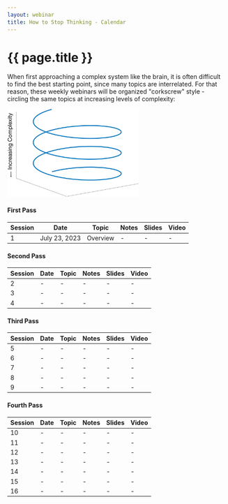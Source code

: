 ```yaml
---
layout: webinar
title: How to Stop Thinking - Calendar
---
```

<h1>{{ page.title }}</h1>

When first approaching a complex system like the brain, it is often difficult to find the best starting point, since many topics are interrelated. For that reason, these weekly webinars will be organized "corkscrew" style - circling the same topics at increasing levels of complexity:

<img src="spiral.png"  width="60%" height="30%">

#### First Pass

| Session | Date | Topic | Notes | Slides | Video |
|---------|------|-------|-------|--------|-------|
|1|July 23, 2023|Overview| - | - | - |

#### Second Pass

| Session | Date | Topic | Notes | Slides | Video |
|---------|------|-------|-------|--------|-------|
|2|-|-| - | - | - |
|3|-|-| - | - | - |
|4|-|-| - | - | - |

#### Third Pass

| Session | Date | Topic | Notes | Slides | Video |
|---------|------|-------|-------|--------|-------|
|5|-|-| - | - | - |
|6|-|-| - | - | - |
|7|-|-| - | - | - |
|8|-|-| - | - | - |
|9|-|-| - | - | - |

#### Fourth Pass

| Session | Date | Topic | Notes | Slides | Video |
|---------|------|-------|-------|--------|-------|
|10|-|-| - | - | - |
|11|-|-| - | - | - |
|12|-|-| - | - | - |
|13|-|-| - | - | - |
|14|-|-| - | - | - |
|15|-|-| - | - | - |
|16|-|-| - | - | - |
